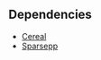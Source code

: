 ## Dependencies
* [Cereal](https://uscilab.github.io/cereal/)
* [Sparsepp](https://github.com/greg7mdp/sparsepp)
